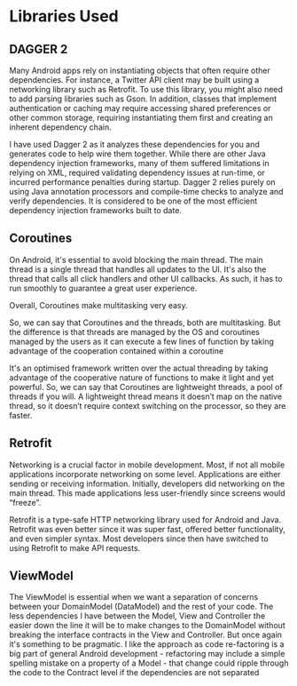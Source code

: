 Libraries Used
==============

DAGGER 2
------
Many Android apps rely on instantiating objects that often require other dependencies. For instance,
a Twitter API client may be built using a networking library such as Retrofit. To use this library,
you might also need to add parsing libraries such as Gson. In addition, classes that implement
authentication or caching may require accessing shared preferences or other common storage,
requiring instantiating them first and creating an inherent dependency chain.

I have used Dagger 2 as it analyzes these dependencies for you and generates code to help wire them
together. While there are other Java dependency injection frameworks, many of them suffered
limitations in relying on XML, required validating dependency issues at run-time, or incurred
performance penalties during startup. Dagger 2 relies purely on using Java annotation processors and
compile-time checks to analyze and verify dependencies. It is considered to be one of the most
efficient dependency injection frameworks built to date.


Coroutines
----------
On Android, it's essential to avoid blocking the main thread. The main thread is a single thread
that handles all updates to the UI. It's also the thread that calls all click handlers and other UI
callbacks. As such, it has to run smoothly to guarantee a great user experience.

Overall, Coroutines make multitasking very easy.

So, we can say that Coroutines and the threads, both are multitasking. But the difference is that
threads are managed by the OS and coroutines managed by the users as it can execute a few lines of
function by taking advantage of the cooperation contained within a coroutine

It's an optimised framework written over the actual threading by taking advantage of the cooperative
nature of functions to make it light and yet powerful. So, we can say that Coroutines are
lightweight threads, a pool of threads if you will. A lightweight thread means it doesn’t map on the
native thread, so it doesn’t require context switching on the processor, so they are faster.

Retrofit
--------
Networking is a crucial factor in mobile development. Most, if not all mobile applications
incorporate networking on some level. Applications are either sending or receiving information.
Initially, developers did networking on the main thread. This made applications less user-friendly
since screens would “freeze”.

Retrofit is a type-safe HTTP networking library used for Android and Java. Retrofit was even better
since it was super fast, offered better functionality, and even simpler syntax. Most developers
since then have switched to using Retrofit to make API requests.

ViewModel
---------
The ViewModel is essential when we want a separation of concerns between your DomainModel
(DataModel) and the rest of your code. The less dependencies I have between the Model, View and
Controller the easier down the line it will be to make changes to the DomainModel without breaking
the interface contracts in the View and Controller. But once again it's something to be
pragmatic. I like the approach as code re-factoring is a big part of general Android development -
refactoring may include a simple spelling mistake on a property of a Model - that change could ripple
through the code to the Contract level if the dependencies are not separated


